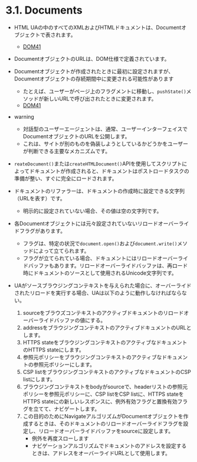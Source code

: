 # 3.1. Documents

- HTML UAの中のすべてのXMLおよびHTMLドキュメントは、Documentオブジェクトで表されます。
    - [DOM41](https://www.w3.org/TR/html/references.html#biblio-dom)

- DocumentオブジェクトのURLは、DOM仕様で定義されています。
- Documentオブジェクトが作成されたときに最初に設定されますが、Documentオブジェクトの存続期間中に変更される可能性があります
    - たとえば、ユーザーがページ上のフラグメントに移動し、`pushState()`メソッドが新しいURLで呼び出されたときに変更されます。
    - [DOM41](https://www.w3.org/TR/html/references.html#biblio-dom)


- warning
    - 対話型のユーザーエージェントは、通常、ユーザーインターフェイスでDocumentオブジェクトのURLを公開します。
    - これは、サイトが別のものを偽装しようとしているかどうかをユーザーが判断できる主要なメカニズムです。

- `reateDocument()`または`createHTMLDocument()`APIを使用してスクリプトによってドキュメントが作成されると、ドキュメントはポストロードタスクの準備が整い、すぐに完全にロードされます。
- ドキュメントのリファラーは、ドキュメントの作成時に設定できる文字列（URLを表す）です。
    - 明示的に設定されていない場合、その値は空の文字列です。

- 各Documentオブジェクトには元々設定されていないリロードオーバーライドフラグがあります。
    - フラグは、特定の状況で`document.open()`および`document.write()`メソッドによって立てられます。
    - フラグが立てられている場合、ドキュメントにはリロードオーバーライドバッファもあります。リロードオーバーライドバッファは、再ロード時にドキュメントのソースとして使用されるUnicode文字列です。

- UAがソースブラウジングコンテキストを与えられた場合に、オーバーライドされたリロードを実行する場合、UAは以下のように動作しなければならない。
    1. sourceをブラウズコンテキストのアクティブドキュメントのリロードオーバーライドバッファの値にする。
    2. addressをブラウジングコンテキストのアクティブドキュメントのURLとします。
    3. HTTPS stateをブラウジングコンテキストのアクティブなドキュメントのHTTPS stateにします。
    4. 参照元ポリシーをブラウジングコンテキストのアクティブなドキュメントの参照元ポリシーにします。
    5. CSP listをブラウジングコンテキストのアクティブなドキュメントのCSP listにします。
    6. ブラウジングコンテキストをbodyがsourceで、headerリストの参照元ポリシーを参照元ポリシーに、CSP listをCSP listに、HTTPS stateをHTTPS stateにの新しいレスポンスに、例外有効フラグと置換有効フラグを立てて、ナビゲートします。
    7. この目的のためにNavigateアルゴリズムがDocumentオブジェクトを作成するときは、そのドキュメントのリロードオーバーライドフラグを設定し、リロードオーバーライドバッファをsourceに設定します。
        - 例外を再度スローします
        - ナビゲーションアルゴリズムでドキュメントのアドレスを設定するときは、アドレスをオーバーライドURLとして使用します。
